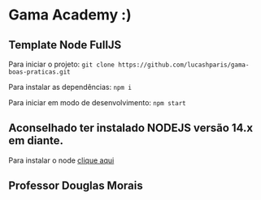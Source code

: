 # Gama Academy :)
## Template Node FullJS

Para iniciar o projeto:
`git clone https://github.com/lucashparis/gama-boas-praticas.git`

Para instalar as dependências:
`npm i`

Para iniciar em modo de desenvolvimento:
`npm start`

## Aconselhado ter instalado NODEJS versão 14.x em diante.

Para instalar o node [clique aqui](https://nodejs.org/en/)

## Professor Douglas Morais